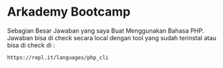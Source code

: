 # Arkademy Bootcamp
Sebagian Besar Jawaban yang saya Buat Menggunakan Bahasa PHP. Jawaban bisa di check secara local dengan tool yang sudah terinstal atau bisa di check di :

    https://repl.it/languages/php_cli